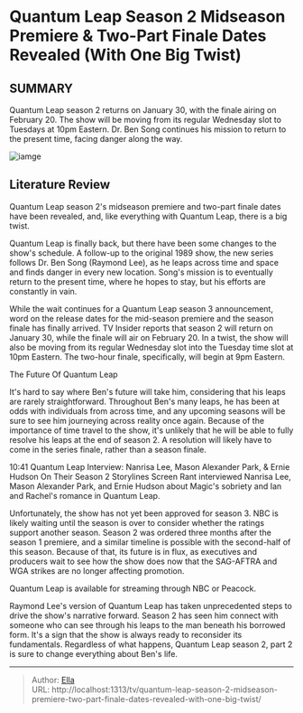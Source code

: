 # Quantum Leap Season 2 Midseason Premiere &amp; Two-Part Finale Dates Revealed (With One Big Twist)


## SUMMARY 



  Quantum Leap season 2 returns on January 30, with the finale airing on February 20.   The show will be moving from its regular Wednesday slot to Tuesdays at 10pm Eastern.   Dr. Ben Song continues his mission to return to the present time, facing danger along the way.  

![iamge](https://static1.srcdn.com/wordpress/wp-content/uploads/2024/01/dr-ben-song-in-quantum-leap.jpg)

## Literature Review
Quantum Leap season 2&#39;s midseason premiere and two-part finale dates have been revealed, and, like everything with Quantum Leap, there is a big twist.




Quantum Leap is finally back, but there have been some changes to the show&#39;s schedule. A follow-up to the original 1989 show, the new series follows Dr. Ben Song (Raymond Lee), as he leaps across time and space and finds danger in every new location. Song&#39;s mission is to eventually return to the present time, where he hopes to stay, but his efforts are constantly in vain.




While the wait continues for a Quantum Leap season 3 announcement, word on the release dates for the mid-season premiere and the season finale has finally arrived. TV Insider reports that season 2 will return on January 30, while the finale will air on February 20. In a twist, the show will also be moving from its regular Wednesday slot into the Tuesday time slot at 10pm Eastern. The two-hour finale, specifically, will begin at 9pm Eastern.


 The Future Of Quantum Leap 
          

It&#39;s hard to say where Ben&#39;s future will take him, considering that his leaps are rarely straightforward. Throughout Ben&#39;s many leaps, he has been at odds with individuals from across time, and any upcoming seasons will be sure to see him journeying across reality once again. Because of the importance of time travel to the show, it&#39;s unlikely that he will be able to fully resolve his leaps at the end of season 2. A resolution will likely have to come in the series finale, rather than a season finale.




  10:41                       Quantum Leap Interview: Nanrisa Lee, Mason Alexander Park, &amp; Ernie Hudson On Their Season 2 Storylines   Screen Rant interviewed Nanrisa Lee, Mason Alexander Park, and Ernie Hudson about Magic&#39;s sobriety and Ian and Rachel&#39;s romance in Quantum Leap.    

Unfortunately, the show has not yet been approved for season 3. NBC is likely waiting until the season is over to consider whether the ratings support another season. Season 2 was ordered three months after the season 1 premiere, and a similar timeline is possible with the second-half of this season. Because of that, its future is in flux, as executives and producers wait to see how the show does now that the SAG-AFTRA and WGA strikes are no longer affecting promotion.



Quantum Leap is available for streaming through NBC or Peacock.




Raymond Lee&#39;s version of Quantum Leap has taken unprecedented steps to drive the show&#39;s narrative forward. Season 2 has seen him connect with someone who can see through his leaps to the man beneath his borrowed form. It&#39;s a sign that the show is always ready to reconsider its fundamentals. Regardless of what happens, Quantum Leap season 2, part 2 is sure to change everything about Ben&#39;s life.






---

> Author: [Ella](https://instagram.hk.cn/)  
> URL: http://localhost:1313/tv/quantum-leap-season-2-midseason-premiere-two-part-finale-dates-revealed-with-one-big-twist/  

